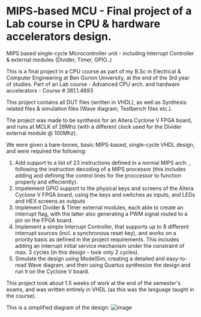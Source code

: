 # MIPS-based MCU - Final project of a Lab course in CPU & hardware accelerators design.
MIPS based single-cycle Microcontroller unit - including Interrupt Controller &amp; external modules (Divider, Timer, GPIO..)

This is a final project in a CPU course as part of my B.Sc in Electrical & Computer Engineering at Ben Gurion University, at the end of the 3rd year of studies.
Part of an Lab course - Advanced CPU arch. and hardware accelerators - Course # 361.1.4693

This project contains all DUT files (written in VHDL), as well as Synthesis related files & simulation files (Wave diagram, Testbench files etc.).

The project was made to be synthesis for an Altera Cyclone V FPGA board, and runs at MCLK of 28Mhz (with a different clock used for the Divider external module @ 100Mhz).

We were given a bare-bones, basic MIPS-based, single-cycle VHDL design, and were required the following:
1. Add support to a list of 23 instructions defined in a normal MIPS arch. , following the instruction decoding of a MIPS processor (this includes adding and defining the control lines for the proccessor to function properly and effeciently).
2. Impelement GPIO support to the physical keys and screens of the Altera Cyclone V FPGA board, using the keys and switches as inputs, and LEDs and HEX screens as outputs
3. Implement Divider & TImer external modules, each able to create an interrupt flag, with the latter also generating a PWM signal routed to a pin on the FPGA board.
4. Implement a simple Interrupt Controller, that supports up to 8 different interrupt sources (incl. a synchronous reset key), and works on a priority basis as defined in the project requirements. This includes adding an interrupt initial service mechanism under the constraint of max. 3 cycles (in this design - took only 2 cycles).
5. Simulate the design using ModelSim, creating a detailed and easy-to-read Wave diagram, and then using Quartus synthesize the design and run it on the Cyclone V board.

This project took about 1.5 weeks of work at the end of the semester's exams, and was written entirely in VHDL (as this was the language taught in the course).

This is a simplified diagram of the design:
![image](https://github.com/user-attachments/assets/c7975a71-462c-464c-a053-2a09059e2752)
